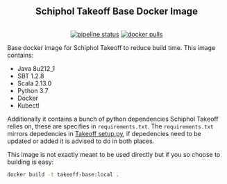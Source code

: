 <h2 align="center">Schiphol Takeoff Base Docker Image</h2>

<img align="center">
<p align="center">
<a href="https://circleci.com/gh/Schiphol-Hub/takeoff-base/tree/master"><img alt="pipeline status" src="https://img.shields.io/circleci/build/gh/Schiphol-Hub/takeoff-base/master"/></a>
<a href="https://hub.docker.com/r/schipholhub/takeoff-base"><img alt="docker pulls" src="https://img.shields.io/docker/pulls/schipholhub/takeoff-base.svg"></a>
</p>

Base docker image for Schiphol Takeoff to reduce build time. This image contains:

- Java 8u212_1
- SBT 1.2.8
- Scala 2.13.0
- Python 3.7
- Docker 
- Kubectl

Additionally it contains a bunch of python dependencies Schiphol Takeoff relies on, these are specifies in `requirements.txt`. The `requirements.txt` mirrors depedencies in [Takeoff setup.py](https://github.com/Schiphol-Hub/takeoff/blob/master/setup.py), if depedencies need to be updated or added it is advised to do in both places.

This image is not exactly meant to be used directly but if you so choose to building is easy:

```bash
docker build -t takeoff-base:local .
```

